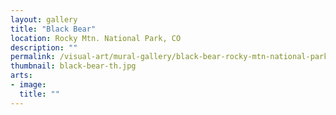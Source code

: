 ```yaml
---
layout: gallery
title: "Black Bear"
location: Rocky Mtn. National Park, CO
description: ""
permalink: /visual-art/mural-gallery/black-bear-rocky-mtn-national-park-co/
thumbnail: black-bear-th.jpg
arts:
- image:
  title: ""
---
```

